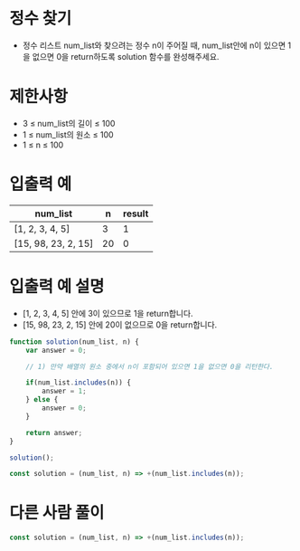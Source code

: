 # 정수 찾기
- 정수 리스트 num_list와 찾으려는 정수 n이 주어질 때, num_list안에 n이 있으면 1을 없으면 0을 return하도록 solution 함수를 완성해주세요.


# 제한사항
- 3 ≤ num_list의 길이 ≤ 100
- 1 ≤ num_list의 원소 ≤ 100
- 1 ≤ n ≤ 100


# 입출력 예
| num_list | n | result |
| -------- | - |------ |
| [1, 2, 3, 4, 5] | 3 | 1 |
| [15, 98, 23, 2, 15] | 20 | 0 |

# 입출력 예 설명
- [1, 2, 3, 4, 5] 안에 3이 있으므로 1을 return합니다.
- [15, 98, 23, 2, 15] 안에 20이 없으므로 0을 return합니다.


```javascript
function solution(num_list, n) {
    var answer = 0;

    // 1) 만약 배열의 원소 중에서 n이 포함되어 있으면 1을 없으면 0을 리턴한다.

    if(num_list.includes(n)) {
        answer = 1;
    } else {
        answer = 0;
    }

    return answer;
}

solution();

const solution = (num_list, n) => +(num_list.includes(n));
```

# 다른 사람 풀이

```javascript
const solution = (num_list, n) => +(num_list.includes(n));
```


